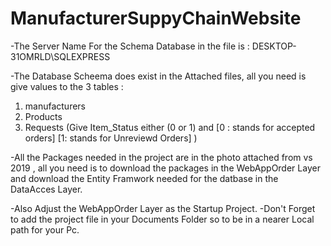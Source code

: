 # ManufacturerSuppyChainWebsite

-The Server Name For the Schema Database in the file is : DESKTOP-31OMRLD\SQLEXPRESS

-The Database Scheema does exist in the Attached files, all you need is give values to the 3 tables :
1) manufacturers
2) Products
3) Requests (Give Item_Status either (0 or 1) and [0 : stands for accepted orders] [1: stands for Unreviewd Orders] )

-All the Packages needed in the project are in the photo attached from vs 2019 , all you need is to download the packages in the WebAppOrder Layer
and download the Entity Framwork needed for the datbase in the DataAcces Layer.

-Also Adjust the WebAppOrder Layer as the Startup Project.
-Don't Forget to add the project file in your Documents Folder so to be in a nearer Local path for your Pc.


